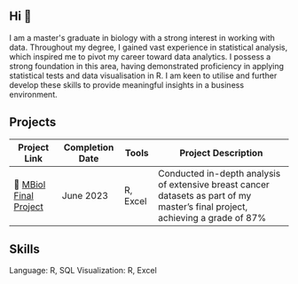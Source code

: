 ## Hi 👋

I am a master's graduate in biology with a strong interest in working with data. Throughout my degree, I gained vast experience in statistical analysis, which inspired me to pivot my career toward data analytics. I possess a strong foundation in this area, having demonstrated proficiency in applying statistical tests and data visualisation in R. I am keen to utilise and further develop these skills to provide meaningful insights in a business environment.

## Projects
| Project Link | Completion Date | Tools | Project Description | 
|---|---|---|---|
| 🧬 [MBiol Final Project](https://github.com/nlhopkins/mbiol-stage_3-research_project) | June 2023 | R, Excel | Conducted in-depth analysis of extensive breast cancer datasets as part of my master’s final project, achieving a grade of 87%|



## Skills
Language: R, SQL
Visualization: R, Excel
